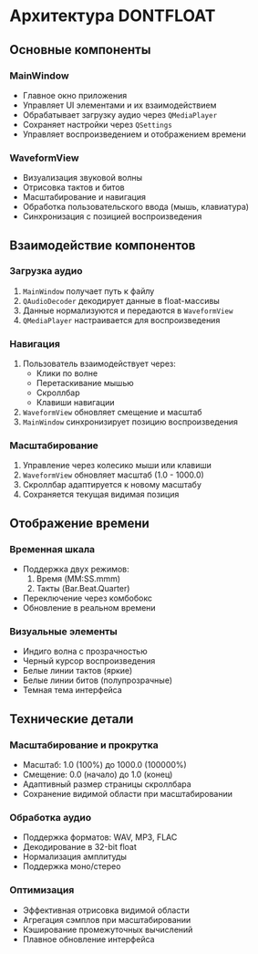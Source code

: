 # Архитектура DONTFLOAT

## Основные компоненты

### MainWindow
- Главное окно приложения
- Управляет UI элементами и их взаимодействием
- Обрабатывает загрузку аудио через `QMediaPlayer`
- Сохраняет настройки через `QSettings`
- Управляет воспроизведением и отображением времени

### WaveformView
- Визуализация звуковой волны
- Отрисовка тактов и битов
- Масштабирование и навигация
- Обработка пользовательского ввода (мышь, клавиатура)
- Синхронизация с позицией воспроизведения

## Взаимодействие компонентов

### Загрузка аудио
1. `MainWindow` получает путь к файлу
2. `QAudioDecoder` декодирует данные в float-массивы
3. Данные нормализуются и передаются в `WaveformView`
4. `QMediaPlayer` настраивается для воспроизведения

### Навигация
1. Пользователь взаимодействует через:
   - Клики по волне
   - Перетаскивание мышью
   - Скроллбар
   - Клавиши навигации
2. `WaveformView` обновляет смещение и масштаб
3. `MainWindow` синхронизирует позицию воспроизведения

### Масштабирование
1. Управление через колесико мыши или клавиши
2. `WaveformView` обновляет масштаб (1.0 - 1000.0)
3. Скроллбар адаптируется к новому масштабу
4. Сохраняется текущая видимая позиция

## Отображение времени

### Временная шкала
- Поддержка двух режимов:
  1. Время (MM:SS.mmm)
  2. Такты (Bar.Beat.Quarter)
- Переключение через комбобокс
- Обновление в реальном времени

### Визуальные элементы
- Индиго волна с прозрачностью
- Черный курсор воспроизведения
- Белые линии тактов (яркие)
- Белые линии битов (полупрозрачные)
- Темная тема интерфейса

## Технические детали

### Масштабирование и прокрутка
- Масштаб: 1.0 (100%) до 1000.0 (100000%)
- Смещение: 0.0 (начало) до 1.0 (конец)
- Адаптивный размер страницы скроллбара
- Сохранение видимой области при масштабировании

### Обработка аудио
- Поддержка форматов: WAV, MP3, FLAC
- Декодирование в 32-bit float
- Нормализация амплитуды
- Поддержка моно/стерео

### Оптимизация
- Эффективная отрисовка видимой области
- Агрегация сэмплов при масштабировании
- Кэширование промежуточных вычислений
- Плавное обновление интерфейса